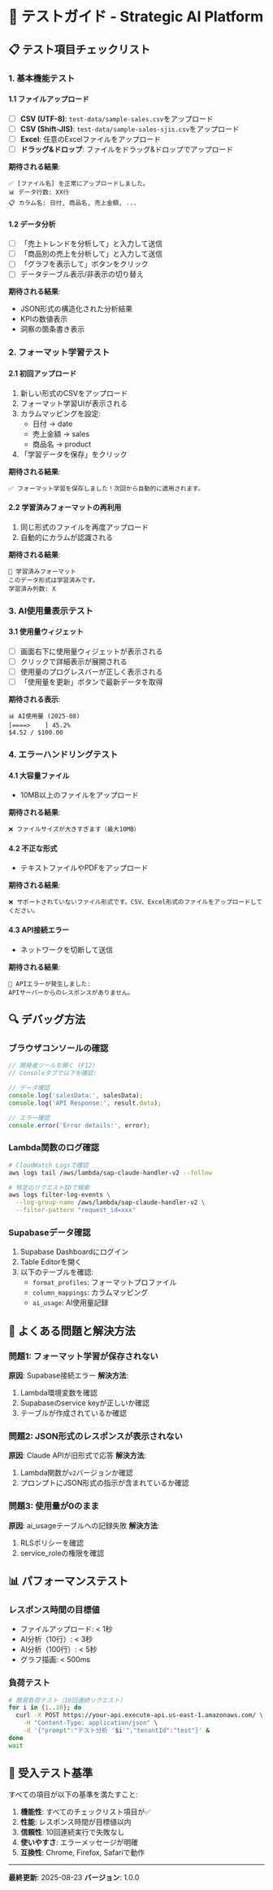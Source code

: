 # 🧪 テストガイド - Strategic AI Platform

## 📋 テスト項目チェックリスト

### 1. 基本機能テスト

#### 1.1 ファイルアップロード
- [ ] **CSV (UTF-8)**: `test-data/sample-sales.csv`をアップロード
- [ ] **CSV (Shift-JIS)**: `test-data/sample-sales-sjis.csv`をアップロード  
- [ ] **Excel**: 任意のExcelファイルをアップロード
- [ ] **ドラッグ&ドロップ**: ファイルをドラッグ&ドロップでアップロード

**期待される結果**:
```
✅ [ファイル名] を正常にアップロードしました。
📊 データ行数: XX行
📋 カラム名: 日付, 商品名, 売上金額, ...
```

#### 1.2 データ分析
- [ ] 「売上トレンドを分析して」と入力して送信
- [ ] 「商品別の売上を分析して」と入力して送信
- [ ] 「グラフを表示して」ボタンをクリック
- [ ] データテーブル表示/非表示の切り替え

**期待される結果**:
- JSON形式の構造化された分析結果
- KPIの数値表示
- 洞察の箇条書き表示

### 2. フォーマット学習テスト

#### 2.1 初回アップロード
1. 新しい形式のCSVをアップロード
2. フォーマット学習UIが表示される
3. カラムマッピングを設定:
   - 日付 → date
   - 売上金額 → sales
   - 商品名 → product
4. 「学習データを保存」をクリック

**期待される結果**:
```
✅ フォーマット学習を保存しました！次回から自動的に適用されます。
```

#### 2.2 学習済みフォーマットの再利用
1. 同じ形式のファイルを再度アップロード
2. 自動的にカラムが認識される

**期待される結果**:
```
🎯 学習済みフォーマット
このデータ形式は学習済みです。
学習済み列数: X
```

### 3. AI使用量表示テスト

#### 3.1 使用量ウィジェット
- [ ] 画面右下に使用量ウィジェットが表示される
- [ ] クリックで詳細表示が展開される
- [ ] 使用量のプログレスバーが正しく表示される
- [ ] 「使用量を更新」ボタンで最新データを取得

**期待される表示**:
```
📊 AI使用量 (2025-08)
[====>    ] 45.2%
$4.52 / $100.00
```

### 4. エラーハンドリングテスト

#### 4.1 大容量ファイル
- 10MB以上のファイルをアップロード

**期待される結果**:
```
❌ ファイルサイズが大きすぎます（最大10MB）
```

#### 4.2 不正な形式
- テキストファイルやPDFをアップロード

**期待される結果**:
```
❌ サポートされていないファイル形式です。CSV、Excel形式のファイルをアップロードしてください。
```

#### 4.3 API接続エラー
- ネットワークを切断して送信

**期待される結果**:
```
🔴 APIエラーが発生しました:
APIサーバーからのレスポンスがありません。
```

## 🔍 デバッグ方法

### ブラウザコンソールの確認
```javascript
// 開発者ツールを開く (F12)
// Consoleタブで以下を確認:

// データ確認
console.log('salesData:', salesData);
console.log('API Response:', result.data);

// エラー確認
console.error('Error details:', error);
```

### Lambda関数のログ確認
```bash
# CloudWatch Logsで確認
aws logs tail /aws/lambda/sap-claude-handler-v2 --follow

# 特定のリクエストIDで検索
aws logs filter-log-events \
  --log-group-name /aws/lambda/sap-claude-handler-v2 \
  --filter-pattern "request_id=xxx"
```

### Supabaseデータ確認
1. Supabase Dashboardにログイン
2. Table Editorを開く
3. 以下のテーブルを確認:
   - `format_profiles`: フォーマットプロファイル
   - `column_mappings`: カラムマッピング
   - `ai_usage`: AI使用量記録

## 🐛 よくある問題と解決方法

### 問題1: フォーマット学習が保存されない

**原因**: Supabase接続エラー
**解決方法**:
1. Lambda環境変数を確認
2. Supabaseのservice keyが正しいか確認
3. テーブルが作成されているか確認

### 問題2: JSON形式のレスポンスが表示されない

**原因**: Claude APIが旧形式で応答
**解決方法**:
1. Lambda関数が`v2`バージョンか確認
2. プロンプトにJSON形式の指示が含まれているか確認

### 問題3: 使用量が0のまま

**原因**: ai_usageテーブルへの記録失敗
**解決方法**:
1. RLSポリシーを確認
2. service_roleの権限を確認

## 📊 パフォーマンステスト

### レスポンス時間の目標値
- ファイルアップロード: < 1秒
- AI分析（10行）: < 3秒
- AI分析（100行）: < 5秒
- グラフ描画: < 500ms

### 負荷テスト
```bash
# 簡易負荷テスト（10回連続リクエスト）
for i in {1..10}; do
  curl -X POST https://your-api.execute-api.us-east-1.amazonaws.com/ \
    -H "Content-Type: application/json" \
    -d '{"prompt":"テスト分析 '$i'","tenantId":"test"}' &
done
wait
```

## 🎯 受入テスト基準

すべての項目が以下の基準を満たすこと:

1. **機能性**: すべてのチェックリスト項目が✅
2. **性能**: レスポンス時間が目標値以内
3. **信頼性**: 10回連続実行で失敗なし
4. **使いやすさ**: エラーメッセージが明確
5. **互換性**: Chrome, Firefox, Safariで動作

---

**最終更新**: 2025-08-23
**バージョン**: 1.0.0